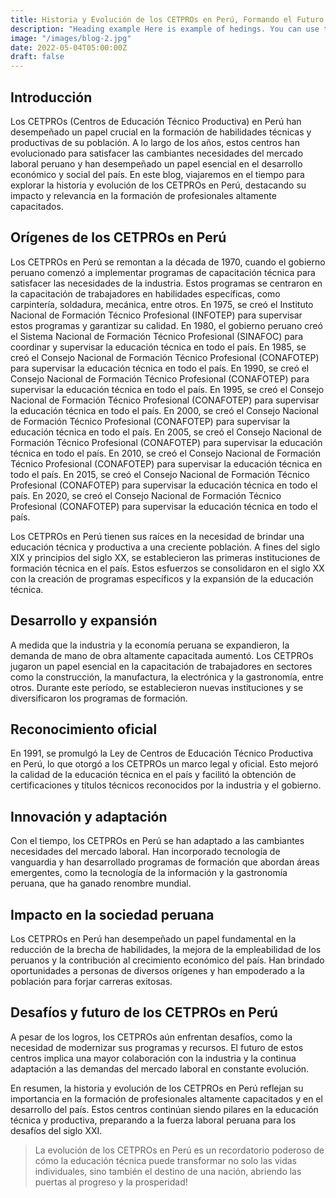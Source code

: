 ```yaml
---
title: Historia y Evolución de los CETPROs en Perú, Formando el Futuro Laboral del País
description: "Heading example Here is example of hedings. You can use this heading by following markdownify rules."
image: "/images/blog-2.jpg"
date: 2022-05-04T05:00:00Z
draft: false
---
```


## Introducción
Los CETPROs (Centros de Educación Técnico Productiva) en Perú han desempeñado un papel crucial en la formación de habilidades técnicas y productivas de su población. A lo largo de los años, estos centros han evolucionado para satisfacer las cambiantes necesidades del mercado laboral peruano y han desempeñado un papel esencial en el desarrollo económico y social del país. En este blog, viajaremos en el tiempo para explorar la historia y evolución de los CETPROs en Perú, destacando su impacto y relevancia en la formación de profesionales altamente capacitados.

## Orígenes de los CETPROs en Perú

Los CETPROs en Perú se remontan a la década de 1970, cuando el gobierno peruano comenzó a implementar programas de capacitación técnica para satisfacer las necesidades de la industria. Estos programas se centraron en la capacitación de trabajadores en habilidades específicas, como carpintería, soldadura, mecánica, entre otros. En 1975, se creó el Instituto Nacional de Formación Técnico Profesional (INFOTEP) para supervisar estos programas y garantizar su calidad. En 1980, el gobierno peruano creó el Sistema Nacional de Formación Técnico Profesional (SINAFOC) para coordinar y supervisar la educación técnica en todo el país. En 1985, se creó el Consejo Nacional de Formación Técnico Profesional (CONAFOTEP) para supervisar la educación técnica en todo el país. En 1990, se creó el Consejo Nacional de Formación Técnico Profesional (CONAFOTEP) para supervisar la educación técnica en todo el país. En 1995, se creó el Consejo Nacional de Formación Técnico Profesional (CONAFOTEP) para supervisar la educación técnica en todo el país. En 2000, se creó el Consejo Nacional de Formación Técnico Profesional (CONAFOTEP) para supervisar la educación técnica en todo el país. En 2005, se creó el Consejo Nacional de Formación Técnico Profesional (CONAFOTEP) para supervisar la educación técnica en todo el país. En 2010, se creó el Consejo Nacional de Formación Técnico Profesional (CONAFOTEP) para supervisar la educación técnica en todo el país. En 2015, se creó el Consejo Nacional de Formación Técnico Profesional (CONAFOTEP) para supervisar la educación técnica en todo el país. En 2020, se creó el Consejo Nacional de Formación Técnico Profesional (CONAFOTEP) para supervisar la educación técnica en todo el país.

Los CETPROs en Perú tienen sus raíces en la necesidad de brindar una educación técnica y productiva a una creciente población. A fines del siglo XIX y principios del siglo XX, se establecieron las primeras instituciones de formación técnica en el país. Estos esfuerzos se consolidaron en el siglo XX con la creación de programas específicos y la expansión de la educación técnica.

## Desarrollo y expansión

A medida que la industria y la economía peruana se expandieron, la demanda de mano de obra altamente capacitada aumentó. Los CETPROs jugaron un papel esencial en la capacitación de trabajadores en sectores como la construcción, la manufactura, la electrónica y la gastronomía, entre otros. Durante este período, se establecieron nuevas instituciones y se diversificaron los programas de formación.

## Reconocimiento oficial

En 1991, se promulgó la Ley de Centros de Educación Técnico Productiva en Perú, lo que otorgó a los CETPROs un marco legal y oficial. Esto mejoró la calidad de la educación técnica en el país y facilitó la obtención de certificaciones y títulos técnicos reconocidos por la industria y el gobierno.


## Innovación y adaptación

Con el tiempo, los CETPROs en Perú se han adaptado a las cambiantes necesidades del mercado laboral. Han incorporado tecnología de vanguardia y han desarrollado programas de formación que abordan áreas emergentes, como la tecnología de la información y la gastronomía peruana, que ha ganado renombre mundial.

## Impacto en la sociedad peruana

Los CETPROs en Perú han desempeñado un papel fundamental en la reducción de la brecha de habilidades, la mejora de la empleabilidad de los peruanos y la contribución al crecimiento económico del país. Han brindado oportunidades a personas de diversos orígenes y han empoderado a la población para forjar carreras exitosas.

## Desafíos y futuro de los CETPROs en Perú

A pesar de los logros, los CETPROs aún enfrentan desafíos, como la necesidad de modernizar sus programas y recursos. El futuro de estos centros implica una mayor colaboración con la industria y la continua adaptación a las demandas del mercado laboral en constante evolución.

En resumen, la historia y evolución de los CETPROs en Perú reflejan su importancia en la formación de profesionales altamente capacitados y en el desarrollo del país. Estos centros continúan siendo pilares en la educación técnica y productiva, preparando a la fuerza laboral peruana para los desafíos del siglo XXI.

> La evolución de los CETPROs en Perú es un recordatorio poderoso de cómo la educación técnica puede transformar no solo las vidas individuales, sino también el destino de una nación, abriendo las puertas al progreso y la prosperidad!
